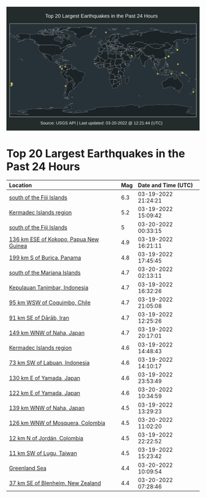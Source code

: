 ![Map](./map.png)

# Top 20 Largest Earthquakes in the Past 24 Hours

| Location | Mag | Date and Time (UTC) |
|:---|:---|:---|
| [south of the Fiji Islands](https://earthquake.usgs.gov/earthquakes/eventpage/us6000h62z) | 6.3 | 03-19-2022 21:24:21 |
| [Kermadec Islands region](https://earthquake.usgs.gov/earthquakes/eventpage/us6000h61i) | 5.2 | 03-19-2022 15:09:42 |
| [south of the Fiji Islands](https://earthquake.usgs.gov/earthquakes/eventpage/us6000h63t) | 5 | 03-20-2022 00:33:15 |
| [136 km ESE of Kokopo, Papua New Guinea](https://earthquake.usgs.gov/earthquakes/eventpage/us6000h61u) | 4.9 | 03-19-2022 16:21:11 |
| [199 km S of Burica, Panama](https://earthquake.usgs.gov/earthquakes/eventpage/us6000h629) | 4.8 | 03-19-2022 17:45:45 |
| [south of the Mariana Islands](https://earthquake.usgs.gov/earthquakes/eventpage/us6000h649) | 4.7 | 03-20-2022 02:13:11 |
| [Kepulauan Tanimbar, Indonesia](https://earthquake.usgs.gov/earthquakes/eventpage/us6000h61w) | 4.7 | 03-19-2022 16:32:26 |
| [95 km WSW of Coquimbo, Chile](https://earthquake.usgs.gov/earthquakes/eventpage/us6000h62t) | 4.7 | 03-19-2022 21:05:08 |
| [91 km SE of Dārāb, Iran](https://earthquake.usgs.gov/earthquakes/eventpage/us6000h60f) | 4.7 | 03-19-2022 12:25:26 |
| [149 km WNW of Naha, Japan](https://earthquake.usgs.gov/earthquakes/eventpage/us6000h62p) | 4.7 | 03-19-2022 20:17:01 |
| [Kermadec Islands region](https://earthquake.usgs.gov/earthquakes/eventpage/us6000h61k) | 4.6 | 03-19-2022 14:48:43 |
| [73 km SW of Labuan, Indonesia](https://earthquake.usgs.gov/earthquakes/eventpage/us6000h615) | 4.6 | 03-19-2022 14:10:17 |
| [130 km E of Yamada, Japan](https://earthquake.usgs.gov/earthquakes/eventpage/us6000h63k) | 4.6 | 03-19-2022 23:53:49 |
| [122 km E of Yamada, Japan](https://earthquake.usgs.gov/earthquakes/eventpage/us6000h65z) | 4.6 | 03-20-2022 10:34:59 |
| [139 km WNW of Naha, Japan](https://earthquake.usgs.gov/earthquakes/eventpage/us6000h610) | 4.5 | 03-19-2022 13:29:23 |
| [126 km WNW of Mosquera, Colombia](https://earthquake.usgs.gov/earthquakes/eventpage/us6000h664) | 4.5 | 03-20-2022 11:02:20 |
| [12 km N of Jordán, Colombia](https://earthquake.usgs.gov/earthquakes/eventpage/us6000h63b) | 4.5 | 03-19-2022 22:22:52 |
| [11 km SW of Lugu, Taiwan](https://earthquake.usgs.gov/earthquakes/eventpage/us6000h61l) | 4.5 | 03-19-2022 15:23:42 |
| [Greenland Sea](https://earthquake.usgs.gov/earthquakes/eventpage/us6000h65x) | 4.4 | 03-20-2022 10:09:54 |
| [37 km SE of Blenheim, New Zealand](https://earthquake.usgs.gov/earthquakes/eventpage/us6000h65c) | 4.4 | 03-20-2022 07:28:46 |
